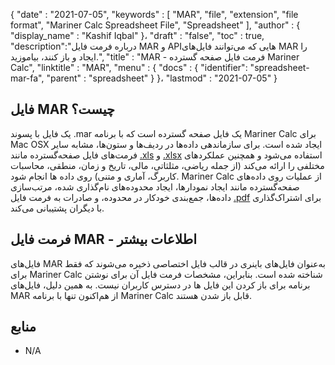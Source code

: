{
  "date" : "2021-07-05",
  "keywords" : [ "MAR", "file", "extension", "file format", "Mariner Calc Spreadsheet File", "Spreadsheet" ],
  "author" : {
    "display_name" : "Kashif Iqbal"
}،
  "draft" : "false",
  "toc" : true,
  "description":"درباره فرمت فایل MAR و APIهایی که می‌توانند فایل‌های MAR را ایجاد و باز کنند، بیاموزید.",
  "title" : "MAR - فرمت فایل صفحه گسترده Mariner Calc",
  "linktitle" : "MAR",
  "menu" : {
    "docs" : {
    "identifier": "spreadsheet-mar-fa",
      "parent" : "spreadsheet"
}
}،
  "lastmod" : "2021-07-05"
}

## فایل MAR چیست؟

یک فایل با پسوند .mar یک فایل صفحه گسترده است که با برنامه Mariner Calc برای Mac OSX ایجاد شده است. برای سازماندهی داده‌ها در ردیف‌ها و ستون‌ها، مشابه سایر فرمت‌های فایل صفحه‌گسترده مانند [.xls](/spreadsheet/xls/) و [.xlsx](/spreadsheet/xlsx/) استفاده می‌شود و همچنین عملکردهای مختلفی را ارائه می‌کند (از جمله ریاضی، مثلثاتی، مالی، تاریخ و زمان، منطقی، محاسبات کاربرگ، آماری و متنی) روی داده ها انجام شود. Mariner Calc از عملیات روی داده‌های صفحه‌گسترده مانند ایجاد نمودارها، ایجاد محدوده‌های نام‌گذاری شده، مرتب‌سازی داده‌ها، جمع‌بندی خودکار در محدوده، و صادرات به فرمت فایل [.pdf](/pdf/) برای اشتراک‌گذاری با دیگران پشتیبانی می‌کند.

## فرمت فایل MAR - اطلاعات بیشتر

فایل‌های MAR به‌عنوان فایل‌های باینری در قالب فایل اختصاصی ذخیره می‌شوند که فقط برای Mariner Calc شناخته شده است. بنابراین، مشخصات فرمت فایل آن برای نوشتن برنامه برای باز کردن این فایل ها در دسترس کاربران نیست. به همین دلیل، فایل‌های MAR از هم‌اکنون تنها با برنامه Mariner Calc قابل باز شدن هستند.

## منابع

* N/A


